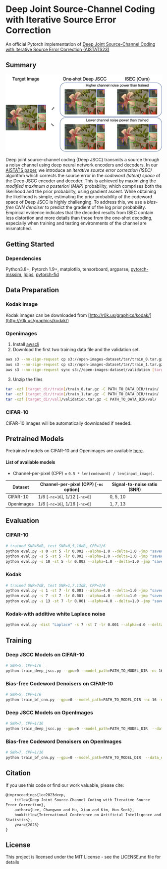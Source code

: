 # Deep Joint Source-Channel Coding with Iterative Source Error Correction

An official Pytorch implementation of [Deep Joint Source-Channel Coding with Iterative Source Error Correction (AISTATS23)](https://arxiv.org/abs/2302.09174) 

## Summary

![sample](visualization/sample.jpg) 

Deep joint source-channel coding (Deep JSCC) transmits a source through a noisy channel using deep neural network encoders and decoders. In our [AISTATS paper](https://arxiv.org/abs/2302.09174), we introduce an *iterative source error correction (ISEC)* algorithm which corrects the source error in the *codeword (latent) space* of the Deep JSCC encoder and decoder.
This is achieved by maximizing the *modified maximum a posteriori (MAP)* probability, which comprises both the likelihood and the prior probability, using gradient ascent. 
While obtaining the likelihood is simple, estimating the prior probability of the codeword space of Deep JSCC is highly challenging. 
To address this, we use a *bias-free CNN denoiser* to predict the gradient of the log prior probability. 
Empirical evidence indicates that the decoded results from ISEC contain less distortion and more details than those from the one-shot decoding, especially when training and testing environments of the channel are mismatched.

## Getting Started

### Dependencies

Python3.8+, Pytorch 1.9+, matplotlib, tensorboard, argparse, [pytorch-msssim](https://github.com/VainF/pytorch-msssim), [lpips](https://github.com/richzhang/PerceptualSimilarity), [pytorch-fid](https://github.com/mseitzer/pytorch-fid)


## Data Preparation

### Kodak image

Kodak images can be downloaded from [http://r0k.us/graphics/kodak/](http://r0k.us/graphics/kodak/)

### Openimages

1. Install [awscli](https://aws.amazon.com/cli/)
2. Download the first two training data file and the validation set.

```bash
aws s3 --no-sign-request cp s3://open-images-dataset/tar/train_0.tar.gz [target_dir/train]
aws s3 --no-sign-request cp s3://open-images-dataset/tar/train_1.tar.gz [target_dir/train]
aws s3 --no-sign-request sync s3://open-images-dataset/validation [target_dir/val]
```

3. Unzip the files

```bash
tar -xzf [target_dir/train]/train_0.tar.gz -C PATH_TO_DATA_DIR/train/
tar -xzf [target_dir/train]/train_1.tar.gz -C PATH_TO_DATA_DIR/train/
tar -xzf [target_dir/val]/validation.tar.gz -C PATH_TO_DATA_DIR/val/
```

### CIFAR-10

CIFAR-10 images will be automatically downloaded if needed.


## Pretrained Models

Pretrained models on CIFAR-10 and Openimages are available 
[here](https://drive.google.com/drive/folders/1nFAosEok5TBPY8DjudHLvs79WUCLzYiQ?usp=sharing).

#### List of available models 

* Channel-per-pixel (CPP) = `0.5 * len(codeword) / len(input_image)`.
  
| Dataset    | Channel-per-pixel (CPP) [`-nc` option] | Signal-to-noise ratio (SNR) |
|------------|---------------------------------|-----------------------------|
| CIFAR-10   | 1/6 [`-nc=16`], 1/12 [`-nc=8`]  | 0, 5, 10                    |
| Openimages | 1/6 [`-nc=16`], 1/16 [`-nc=6`]  | 1, 7, 13                    |



## Evaluation



### CIFAR-10

```bash
# trained SNR=5dB, test SNR=0,5,10dB, CPP=1/6
python eval.py -s 0 -st 5 -lr 0.002 --alpha=1.0 --delta=1.0 -jmp "saved_models/cifar/cpp_1_6/snr_5/cifar_16.pb" -bmp "saved_models/cifar/cpp_1_6/snr_5/cifar_16_bfcnn.pb" -nc 16 --print_freq=10 -bs 256 --num_conv_blocks=2 --num_residual_blocks=2 -dset "cifar" -ni 50 -mb 100 -ne 1 --gpu=0 --save_images
python eval.py -s 5 -st 5 -lr 0.002 --alpha=1.0 --delta=1.0 -jmp "saved_models/cifar/cpp_1_6/snr_5/cifar_16.pb" -bmp "saved_models/cifar/cpp_1_6/snr_5/cifar_16_bfcnn.pb" -nc 16 --print_freq=10 -bs 256 --num_conv_blocks=2 --num_residual_blocks=2 -dset "cifar" -ni 50 -mb 100 -ne 1 --gpu=0 --save_images
python eval.py -s 10 -st 5 -lr 0.002 --alpha=1.0 --delta=1.0 -jmp "saved_models/cifar/cpp_1_6/snr_5/cifar_16.pb" -bmp "saved_models/cifar/cpp_1_6/snr_5/cifar_16_bfcnn.pb" -nc 16 --print_freq=10 -bs 256 --num_conv_blocks=2 --num_residual_blocks=2 -dset "cifar" -ni 50 -mb 100 -ne 1 --gpu=0 --save_images
```

### Kodak

```bash
# trained SNR=7dB, test SNR=1,7,13dB, CPP=1/6
python eval.py -s 1 -st 7 -lr 0.001 --alpha=4.0 --delta=1.0 -jmp "saved_models/openimages/cpp_1_6/snr_7/openimages_16.pb" -bmp "saved_models/openimages/cpp_1_6/snr_7/openimages_16_bfcnn.pb" -nc 16 --print_freq=10 -bs 1 --num_conv_blocks=2 --num_residual_blocks=3 -dset "kodak" --data_dir="./data/kodak" --num_hidden=128 -ni 50 -mb 100 -ne 10 --gpu=0 --save_images
python eval.py -s 7 -st 7 -lr 0.001 --alpha=4.0 --delta=1.0 -jmp "saved_models/openimages/cpp_1_6/snr_7/openimages_16.pb" -bmp "saved_models/openimages/cpp_1_6/snr_7/openimages_16_bfcnn.pb" -nc 16 --print_freq=10 -bs 1 --num_conv_blocks=2 --num_residual_blocks=3 -dset "kodak" --data_dir="./data/kodak" --num_hidden=128 -ni 50 -mb 100 -ne 10 --gpu=0 --save_images
python eval.py -s 13 -st 7 -lr 0.001 --alpha=4.0 --delta=1.0 -jmp "saved_models/openimages/cpp_1_6/snr_7/openimages_16.pb" -bmp "saved_models/openimages/cpp_1_6/snr_7/openimages_16_bfcnn.pb" -nc 16 --print_freq=10 -bs 1 --num_conv_blocks=2 --num_residual_blocks=3 -dset "kodak" --data_dir="./data/kodak" --num_hidden=128 -ni 50 -mb 100 -ne 10 --gpu=0 --save_images
```

### Kodak-with additive white Laplace noise

```bash
python eval.py -dist "Laplace" -s 7 -st 7 -lr 0.001 --alpha=4.0 --delta=1.0 -jmp "saved_models/openimages/cpp_1_6/snr_7/openimages_16.pb" -bmp "saved_models/openimages/cpp_1_6/snr_7/openimages_16_bfcnn.pb" -nc 16 --print_freq=10 -bs 1 --num_conv_blocks=2 --num_residual_blocks=3 -dset "kodak" --data_dir="./data/kodak" --num_hidden=128 -ni 50 -mb 100 -ne 10 --gpu=0
```


## Training

### Deep JSCC Models on CIFAR-10

```bash
# SNR=5, CPP=1/6
python train_deep_jscc.py --gpu=0 --model_path=PATH_TO_MODEL_DIR -nc 16 -e 300 -bs 64 -lr 2e-4 --num_conv_blocks=2 --num_residual_blocks=2 --snr 5 --print_freq=100 -dset "cifar"
```

### Bias-free Codeword Denoisers on CIFAR-10

```bash
# SNR=5, CPP=1/6
python train_bf_cnn.py --gpu=0 --model_path=PATH_TO_MODEL_DIR -nc 16 -e 300 -bs 64 -lr 2e-4 --num_conv_blocks=2 --num_residual_blocks=2 --snr=5 --print_freq=100 -dset "cifar" --pretrained_model_path="./saved_models/cifar/cpp_1_6/snr_5/cifar_16.pb"
```



### Deep JSCC Models on OpenImages

```bash
# SNR=7, CPP=1/16
python train_deep_jscc.py --gpu=0 --model_path=PATH_TO_MODEL_DIR  --data_dir=PATH_TO_DATA_DIR -nc 6 -e 45 -bs 128 -lr 1e-3 --num_conv_blocks=2 --num_residual_blocks=3 --snr 7 --print_freq=100 -dset "openimages" --image_size=128 --display_freq=1 --num_hidden=128 --save_freq=6 --test_freq=3
```


### Bias-free Codeword Denoisers on OpenImages

```bash
# SNR=7, CPP=1/16
python train_bf_cnn.py --gpu=0 --model_path=PATH_TO_MODEL_DIR  --data_dir=PATH_TO_DATA_DIR -nc 6 -e 25 -bs 64 -lr 2e-4 --num_conv_blocks=2 --num_residual_blocks=3 --snr 7 --print_freq=100 -dset "openimages" --image_size=128 --display_freq=1 --num_hidden=128 --save_freq=6 --test_freq=3 --pretrained_model_path="./saved_models/openimages/cpp_1_16/snr_7/openimages_6.pb"
```

## Citation

If you use this code or find our work valuable, please cite:
```
@inproceedings{lee2023deep,
    title={Deep Joint Source-Channel Coding with Iterative Source Error Correction},
    author={Lee, Changwoo and Hu, Xiao and Kim, Hun-Seok},
    booktitle={International Conference on Artificial Intelligence and Statistics},
    year={2023}
}
```



## License

This project is licensed under the MIT License - see the LICENSE.md file for details

